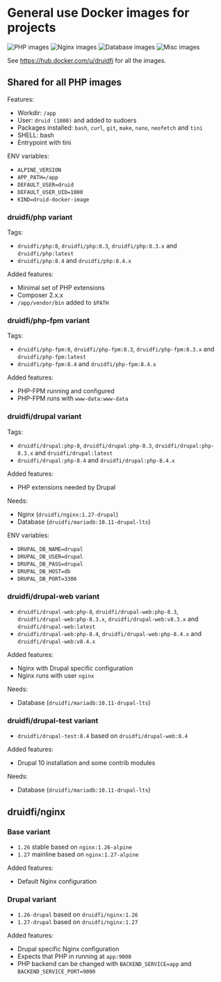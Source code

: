 # General use Docker images for projects

![PHP images](https://github.com/druidfi/docker-images/workflows/PHP%20images/badge.svg)
![Nginx images](https://github.com/druidfi/docker-images/workflows/Nginx%20images/badge.svg)
![Database images](https://github.com/druidfi/docker-images/workflows/Database%20images/badge.svg)
![Misc images](https://github.com/druidfi/docker-images/workflows/Misc%20images/badge.svg)

See https://hub.docker.com/u/druidfi for all the images.

## Shared for all PHP images

Features:

- Workdir: `/app`
- User: `druid (1000)` and added to sudoers
- Packages installed: `bash`, `curl`, `git`, `make`, `nano`, `neofetch` and `tini`
- SHELL: bash
- Entrypoint with tini

ENV variables:

- `ALPINE_VERSION`
- `APP_PATH=/app`
- `DEFAULT_USER=druid`
- `DEFAULT_USER_UID=1000`
- `KIND=druid-docker-image`

### druidfi/php variant

Tags:

- `druidfi/php:8`, `druidfi/php:8.3`, `druidfi/php:8.3.x` and `druidfi/php:latest`
- `druidfi/php:8.4` and `druidfi/php:8.4.x`

Added features:

- Minimal set of PHP extensions
- Composer 2.x.x
- `/app/vendor/bin` added  to `$PATH`

### druidfi/php-fpm variant

Tags:

- `druidfi/php-fpm:8`, `druidfi/php-fpm:8.3`, `druidfi/php-fpm:8.3.x` and `druidfi/php-fpm:latest`
- `druidfi/php-fpm:8.4` and `druidfi/php-fpm:8.4.x`

Added features:

- PHP-FPM running and configured
- PHP-FPM runs with `www-data:www-data`

### druidfi/drupal variant

Tags:

- `druidfi/drupal:php-8`, `druidfi/drupal:php-8.3`, `druidfi/drupal:php-8.3.x` and `druidfi/drupal:latest`
- `druidfi/drupal:php-8.4` and `druidfi/drupal:php-8.4.x`

Added features:

- PHP extensions needed by Drupal

Needs:

- Nginx (`druidfi/nginx:1.27-drupal`)
- Database (`druidfi/mariadb:10.11-drupal-lts`)

ENV variables:

- `DRUPAL_DB_NAME=drupal`
- `DRUPAL_DB_USER=drupal`
- `DRUPAL_DB_PASS=drupal`
- `DRUPAL_DB_HOST=db`
- `DRUPAL_DB_PORT=3306`

### druidfi/drupal-web variant

- `druidfi/drupal-web:php-8`, `druidfi/drupal-web:php-8.3`, `druidfi/drupal-web:php-8.3.x`, `druidfi/drupal-web:v8.3.x` and `druidfi/drupal-web:latest`
- `druidfi/drupal-web:php-8.4`, `druidfi/drupal-web:php-8.4.x` and `druidfi/drupal-web:v8.4.x`

Added features:

- Nginx with Drupal specific configuration
- Nginx runs with user `nginx`

Needs:

- Database (`druidfi/mariadb:10.11-drupal-lts`)

### druidfi/drupal-test variant

- `druidfi/drupal-test:8.4` based on `druidfi/drupal-web:8.4`

Added features:

- Drupal 10 installation and some contrib modules

Needs:

- Database (`druidfi/mariadb:10.11-drupal-lts`)

## druidfi/nginx

### Base variant

- `1.26` stable based on `nginx:1.26-alpine`
- `1.27` mainline based on `nginx:1.27-alpine`

Added features:

- Default Nginx configuration

### Drupal variant

- `1.26-drupal` based on `druidfi/nginx:1.26`
- `1.27-drupal` based on `druidfi/nginx:1.27`

Added features:

- Drupal specific Nginx configuration
- Expects that PHP in running at `app:9000`
- PHP backend can be changed with `BACKEND_SERVICE=app` and `BACKEND_SERVICE_PORT=9000`
